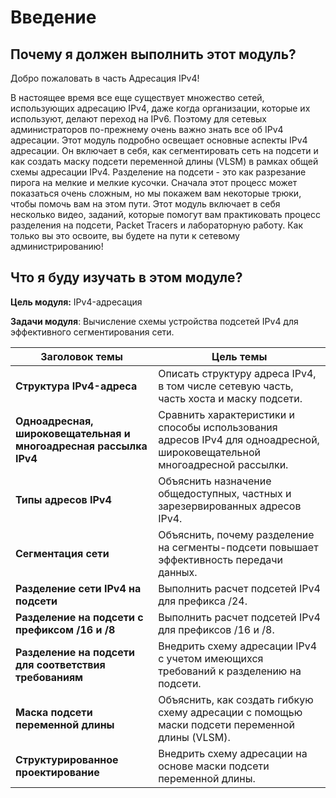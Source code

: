 # Введение

<!-- 11.0.1 -->
##  Почему я должен выполнить этот модуль?

Добро пожаловать в часть  Адресация IPv4!

В настоящее время все еще существует множество сетей, использующих адресацию IPv4, даже когда организации, которые их используют, делают переход на IPv6. Поэтому для сетевых администраторов по-прежнему очень важно знать все об IPv4 адресации. Этот модуль подробно освещает основные аспекты IPv4 адресации. Он включает в себя, как сегментировать сеть на подсети и как создать маску подсети переменной длины (VLSM) в рамках общей схемы адресации IPv4. Разделение на подсети - это как разрезание пирога на мелкие и мелкие кусочки. Сначала этот процесс может показаться очень сложным, но мы покажем вам некоторые трюки, чтобы помочь вам на этом пути. Этот модуль включает в себя несколько видео, заданий, которые помогут вам практиковать процесс разделения на подсети, Packet Tracers и лабораторную работу. Как только вы это освоите, вы будете на пути к сетевому администрированию!

<!-- 11.0.2 -->
##  Что я буду изучать в этом модуле?

**Цель модуля:** IPv4-адресация

**Задачи модуля**: Вычисление схемы устройства подсетей IPv4 для эффективного сегментирования сети.

| **Заголовок темы** | **Цель темы** |
| --- | --- |
| **Структура IPv4-адреса** | Описать структуру адреса IPv4, в том числе сетевую часть, часть хоста и маску подсети. |
| **Одноадресная, широковещательная и многоадресная рассылка IPv4** | Сравнить характеристики и способы использования адресов IPv4 для одноадресной, широковещательной многоадресной рассылки. |
| **Типы адресов IPv4** | Объяснить назначение общедоступных, частных и зарезервированных адресов IPv4. |
| **Сегментация сети** | Объяснить, почему разделение на сегменты-подсети повышает эффективность передачи данных. |
| **Разделение сети IPv4 на подсети** | Выполнить расчет подсетей IPv4 для префикса /24. |
| **Разделение на подсети с префиксом /16 и /8** | Выполнить расчет подсетей IPv4 для префиксов /16 и /8. |
| **Разделение на подсети для соответствия требованиям** | Внедрить схему адресации IPv4 с учетом имеющихся требований к разделению на подсети. |
| **Маска подсети переменной длины** | Объяснить, как создать гибкую схему адресации с помощью маски подсети переменной длины (VLSM). |
| **Структурированное проектирование** | Внедрить схему адресации на основе маски подсети переменной длины. |

